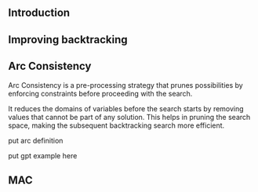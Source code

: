 ## Introduction

## Improving backtracking
## Arc Consistency

Arc Consistency is a pre-processing strategy that prunes possibilities by enforcing constraints before proceeding with the search.

It reduces the domains of variables before the search starts by removing values that cannot be part of any solution.
This helps in pruning the search space, making the subsequent backtracking search more efficient.

put arc definition

put gpt example here

## MAC
